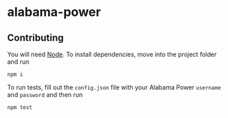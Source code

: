 # alabama-power

## Contributing

You will need [Node](https://nodejs.org/). To install dependencies, move into
the project folder and run

```shell
npm i
```

To run tests, fill out the `config.json` file with your Alabama Power `username`
and `password` and then run

```shell
npm test
```
